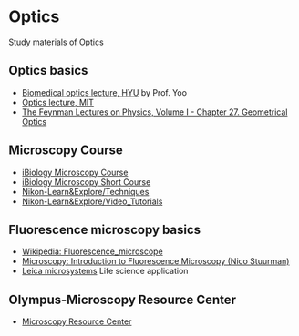 # Optics
Study materials of Optics

## Optics basics
* [Biomedical optics lecture, HYU](https://www.youtube.com/playlist?list=PLSN_PltQeOyh5muNhwxGJIxdKluaRB-du) by Prof. Yoo
* [Optics lecture, MIT](https://ocw.mit.edu/courses/mechanical-engineering/2-71-optics-spring-2009/)
* [The Feynman Lectures on Physics, Volume I - Chapter 27. Geometrical Optics](http://www.feynmanlectures.caltech.edu/I_27.html)

## Microscopy Course
* [iBiology Microscopy Course](https://www.youtube.com/watch?v=EAdEZzY0R6Y&list=PLQFc-Dxlf4pSHREZvz41xHFSEp65iNkBL)
* [iBiology Microscopy Short Course](https://www.youtube.com/watch?v=4c5ILWQmqRY&list=PLQFc-Dxlf4pSRaEk8Xi9BzS0r8-LYmwRQ)
* [Nikon-Learn&Explore/Techniques](https://www.nikoninstruments.com/Learn-Explore/Techniques)
* [Nikon-Learn&Explore/Video_Tutorials](https://www.nikoninstruments.com/Learn-Explore/Video-Tutorials)

## Fluorescence microscopy basics
* [Wikipedia: Fluorescence_microscope](https://en.wikipedia.org/wiki/Fluorescence_microscope)
* [Microscopy: Introduction to Fluorescence Microscopy (Nico Stuurman)](https://www.youtube.com/watch?v=AhzhOzgYoqw&start_radio=1&list=RDAhzhOzgYoqw)
* [Leica microsystems](https://www.leica-microsystems.com/applications/life-science/fluorescence/) Life science application

## Olympus-Microscopy Resource Center
* [Microscopy Resource Center](https://www.olympus-lifescience.com/en/microscope-resource/)


